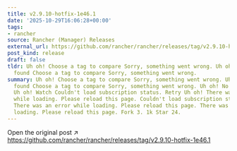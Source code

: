 ```yaml
---
title: v2.9.10-hotfix-1e46.1
date: '2025-10-29T16:06:28+00:00'
tags:
- rancher
source: Rancher (Manager) Releases
external_url: https://github.com/rancher/rancher/releases/tag/v2.9.10-hotfix-1e46.1
post_kind: release
draft: false
tldr: Uh oh! Choose a tag to compare Sorry, something went wrong. Uh oh! No results
  found Choose a tag to compare Sorry, something went wrong.
summary: Uh oh! Choose a tag to compare Sorry, something went wrong. Uh oh! No results
  found Choose a tag to compare Sorry, something went wrong. Uh oh! No results found
  Uh oh! Watch Couldn't load subscription status. Retry Uh oh! There was an error
  while loading. Please reload this page. Couldn't load subscription status. Retry
  There was an error while loading. Please reload this page. There was an error while
  loading. Please reload this page. Fork 3. 1k Star 24.
---
```

Open the original post ↗ https://github.com/rancher/rancher/releases/tag/v2.9.10-hotfix-1e46.1
